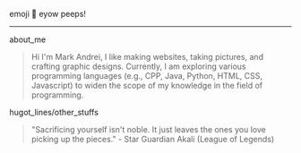 emoji 🤯 eyow peeps!
***
about_me
>  Hi I'm Mark Andrei, I like making websites, taking pictures, and crafting graphic designs. Currently, I am exploring various programming languages (e.g., CPP, Java, Python, HTML, CSS, Javascript) to widen the scope of my knowledge in the field of programming.

hugot_lines/other_stuffs
> "Sacrificing yourself isn't noble. It just leaves the ones you love picking up the pieces." - Star Guardian Akali (League of Legends)
